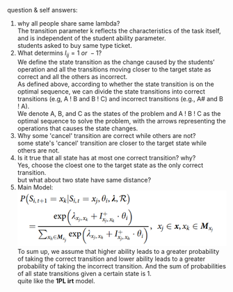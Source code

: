 
question & self answers:  
1. why all people share same lambda?  
The transition parameter k reflects the characteristics of the task itself, and is independent of the student ability parameter.  
students asked to buy same type ticket.  
1. What determins $I_{ij} = 1\ or\ -1$?  
We define the state transition as the change caused by the students’ operation and all the transitions moving closer to the target state as correct and all the others as incorrect.  
As defined above, according to whether the state transition is on the optimal sequence, we can divide the state transitions into correct transitions (e.g, A ! B and B ! C) and incorrect transitions (e.g., A# and B ! A).    
We denote A, B, and C as the states of the problem and A ! B ! C as the optimal sequence to solve the problem, with the arrows representing the operations that causes the state changes.  
1. Why some 'cancel' transition are correct while others are not?  
some state's 'cancel' transition are closer to the target state while others are not.  
1. Is it true that all state has at most one correct transition? why?  
Yes, choose the cloest one to the target state as the only correct transition.   
but what about two state have same distance?
1. Main Model:  
![formal](image.png)  
To sum up, we assume that higher ability leads to
a greater probability of taking the correct transition
and lower ability leads to a greater probability of taking the incorrect transition. And the sum of probabilities of all state transitions given a certain state is 1.  
quite like the **1PL irt** model.
